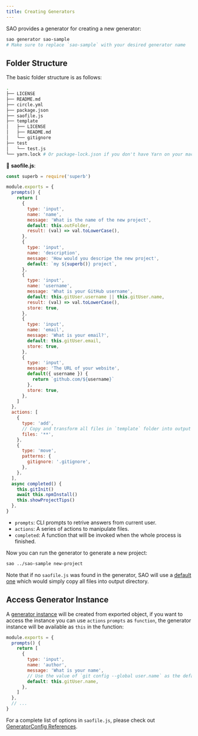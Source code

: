 ```yaml
---
title: Creating Generators
---
```


SAO provides a generator for creating a new generator:

```bash
sao generator sao-sample
# Make sure to replace `sao-sample` with your desired generator name
```

## Folder Structure

The basic folder structure is as follows:

```bash
.
├── LICENSE
├── README.md
├── circle.yml
├── package.json
├── saofile.js
├── template
│   ├── LICENSE
│   ├── README.md
│   └── gitignore
├── test
│   └── test.js
└── yarn.lock # Or package-lock.json if you don't have Yarn on your machine
```

📝 **saofile.js**:

```js
const superb = require('superb')

module.exports = {
  prompts() {
    return [
      {
        type: 'input',
        name: 'name',
        message: 'What is the name of the new project',
        default: this.outFolder,
        result: (val) => val.toLowerCase(),
      },
      {
        type: 'input',
        name: 'description',
        message: 'How would you descripe the new project',
        default: `my ${superb()} project`,
      },
      {
        type: 'input',
        name: 'username',
        message: 'What is your GitHub username',
        default: this.gitUser.username || this.gitUser.name,
        result: (val) => val.toLowerCase(),
        store: true,
      },
      {
        type: 'input',
        name: 'email',
        message: 'What is your email?',
        default: this.gitUser.email,
        store: true,
      },
      {
        type: 'input',
        message: 'The URL of your website',
        default({ username }) {
          return `github.com/${username}`
        },
        store: true,
      },
    ]
  },
  actions: [
    {
      type: 'add',
      // Copy and transform all files in `template` folder into output directory
      files: '**',
    },
    {
      type: 'move',
      patterns: {
        gitignore: '.gitignore',
      },
    },
  ],
  async completed() {
    this.gitInit()
    await this.npmInstall()
    this.showProjectTips()
  },
}
```

- `prompts`: CLI prompts to retrive answers from current user.
- `actions`: A series of actions to manipulate files.
- `completed`: A function that will be invoked when the whole process is finished.

Now you can run the generator to generate a new project:

```bash
sao ../sao-sample new-project
```

Note that if no `saofile.js` was found in the generator, SAO will use a [default one](https://github.com/saojs/sao/blob/master/lib/saofile.fallback.js) which would simply copy all files into output directory.

## Access Generator Instance

A [generator instance](../generator-instance.md) will be created from exported object, if you want to access the instance you can use `actions` `prompts` as `function`, the generator instance will be available as `this` in the function:

```js
module.exports = {
  prompts() {
    return [
      {
        type: 'input',
        name: 'author',
        message: 'What is your name',
        // Use the value of `git config --global user.name` as the default value
        default: this.gitUser.name,
      },
    ]
  },
  // ...
}
```

For a complete list of options in `saofile.js`, please check out [GeneratorConfig References](api/interfaces/generatorconfig.md).
